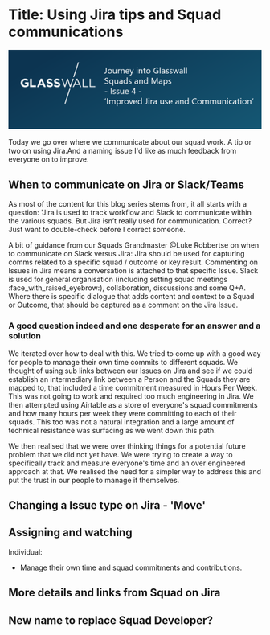 # Title: Using Jira tips and Squad communications

![image](Pictures/BlogIssue4.png)

Today we go over where we communicate about our squad work. A tip or two on using Jira.And a naming issue I'd like as much
feedback from everyone on to improve.

## When to communicate on Jira or Slack/Teams

As most of the content for this blog series stems from, it all starts with a question:
'Jira is used to track workflow and Slack to communicate within the various squads. But Jira isn’t really used for communication. Correct?
Just want to double-check before I correct someone.



A bit of guidance from our Squads Grandmaster @Luke Robbertse on when to communicate on Slack versus Jira:
Jira should be used for capturing comms related to a specific squad / outcome or key result. Commenting on Issues in Jira means a conversation is attached to that specific Issue.
Slack is used for general organisation (including setting squad meetings :face_with_raised_eyebrow:), collaboration, discussions and some Q+A. Where there is specific dialogue that adds content and context to a Squad or Outcome, that should be captured as a comment on the Jira Issue.

### A good question indeed and one desperate for an answer and a solution
We iterated over how to deal with this. We tried to come up with a good way for people to manage their own time commits to different squads. We thought of using sub links between our Issues on Jira and see if we could establish an intermediary link between a Person and the Squads they are mapped to, that included a time commitment measured in Hours Per Week. This was not going to work and required too much engineering in Jira. We then attempted using Airtable as a store of everyone's squad commitments and how many hours per week they were committing to each of their squads. This too was not a natural integration and a large amount of technical
resistance was surfacing as we went down this path.

We then realised that we were over thinking things for a potential future problem that we did not yet have. We were 
trying to create a way to specifically track and measure everyone's time and an over engineered approach at that.
We realised the need for a simpler way to address this and put the trust in our people to manage it themselves.

## Changing a Issue type on Jira - 'Move'

## Assigning and watching

Individual:
- Manage their own time and squad commitments and contributions. 

## More details and links from Squad on Jira

## New name to replace Squad Developer?


